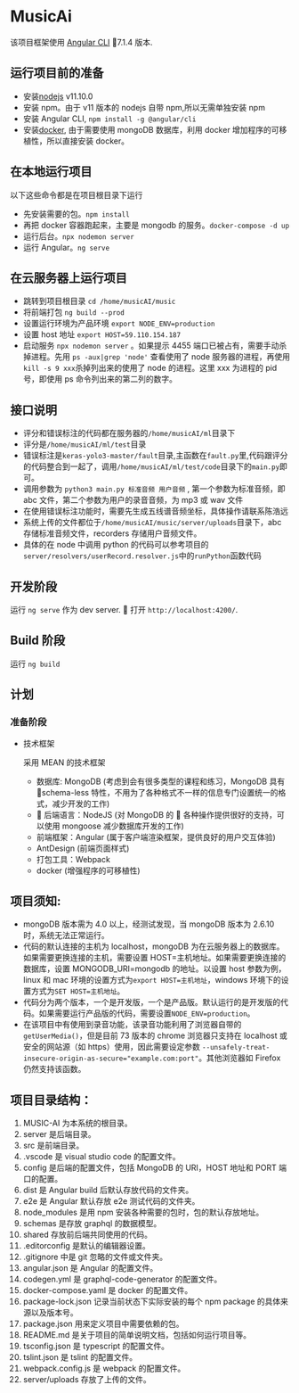 # MusicAi

该项目框架使用 [Angular CLI](https://github.com/angular/angular-cli) 7.1.4 版本.

## 运行项目前的准备

- 安装[nodejs](https://nodejs.org/en/) v11.10.0
- 安装 npm。由于 v11 版本的 nodejs 自带 npm,所以无需单独安装 npm
- 安装 Angular CLI, `npm install -g @angular/cli`
- 安装[docker](https://www.docker.com/products/docker-desktop), 由于需要使用 mongoDB 数据库，利用 docker 增加程序的可移植性，所以直接安装 docker。

## 在本地运行项目

以下这些命令都是在项目根目录下运行

- 先安装需要的包。`npm install`
- 再把 docker 容器跑起来，主要是 mongodb 的服务。`docker-compose -d up`
- 运行后台。`npx nodemon server`
- 运行 Angular。`ng serve`

## 在云服务器上运行项目

- 跳转到项目根目录 `cd /home/musicAI/music`
- 将前端打包 `ng build --prod`
- 设置运行环境为产品环境 `export NODE_ENV=production`
- 设置 host 地址 `export HOST=59.110.154.187`
- 启动服务 `npx nodemon server` 。如果提示 4455 端口已被占有，需要手动杀掉进程。先用 `ps -aux|grep 'node'` 查看使用了 node 服务器的进程，再使用`kill -s 9 xxx`杀掉列出来的使用了 node 的进程。这里 xxx 为进程的 pid 号，即使用 ps 命令列出来的第二列的数字。

## 接口说明

- 评分和错误标注的代码都在服务器的`/home/musicAI/ml`目录下
- 评分是`/home/musicAI/ml/test`目录
- 错误标注是`keras-yolo3-master/fault`目录,主函数在`fault.py`里,代码跟评分的代码整合到一起了，调用`/home/musicAI/ml/test/code`目录下的`main.py`即可。
- 调用参数为 `python3 main.py 标准音频 用户音频` , 第一个参数为标准音频，即 abc 文件，第二个参数为用户的录音音频，为 mp3 或 wav 文件
- 在使用错误标注功能时，需要先生成五线谱音频坐标，具体操作请联系陈浩远
- 系统上传的文件都位于`/home/musicAI/music/server/uploads`目录下，abc 存储标准音频文件，recorders 存储用户音频文件。
- 具体的在 node 中调用 python 的代码可以参考项目的`server/resolvers/userRecord.resolver.js`中的`runPython`函数代码

## 开发阶段

运行 `ng serve` 作为 dev server.  打开 `http://localhost:4200/`.

## Build 阶段

运行 `ng build`

## 计划

### 准备阶段

- 技术框架

  采用 MEAN 的技术框架

  - 数据库: MongoDB (考虑到会有很多类型的课程和练习，MongoDB 具有 schema-less 特性，不用为了各种格式不一样的信息专门设置统一的格式，减少开发的工作)
  -  后端语言：NodeJS (对 MongoDB 的  各种操作提供很好的支持，可以使用 mongoose 减少数据库开发的工作)
  - 前端框架：Angular (属于客户端渲染框架，提供良好的用户交互体验)
  - AntDesign (前端页面样式)
  - 打包工具：Webpack
  - docker (增强程序的可移植性)

## 项目须知:

- mongoDB 版本需为 4.0 以上，经测试发现，当 mongoDB 版本为 2.6.10 时，系统无法正常运行。
- 代码的默认连接的主机为 localhost，mongoDB 为在云服务器上的数据库。如果需要更换连接的主机，需要设置 HOST=主机地址。如果需要更换连接的数据库，设置 MONGODB_URI=mongodb 的地址。以设置 host 参数为例，linux 和 mac 环境的设置方式为`export HOST=主机地址`，windows 环境下的设置方式为`SET HOST=主机地址`。
- 代码分为两个版本，一个是开发版，一个是产品版。默认运行的是开发版的代码。如果需要运行产品版的代码，需要设置`NODE_ENV=production`。
- 在该项目中有使用到录音功能，该录音功能利用了浏览器自带的`getUserMedia()`，但是目前 73 版本的 chrome 浏览器只支持在 localhost 或安全的网站源（如 https）使用，因此需要设定参数 `--unsafely-treat-insecure-origin-as-secure="example.com:port"`。其他浏览器如 Firefox 仍然支持该函数。

## 项目目录结构：

1. MUSIC-AI 为本系统的根目录。
2. server 是后端目录。
3. src 是前端目录。
4. .vscode 是 visual studio code 的配置文件。
5. config 是后端的配置文件，包括 MongoDB 的 URI，HOST 地址和 PORT 端口的配置。
6. dist 是 Angular build 后默认存放代码的文件夹。
7. e2e 是 Angular 默认存放 e2e 测试代码的文件夹。
8. node_modules 是用 npm 安装各种需要的包时，包的默认存放地址。
9. schemas 是存放 graphql 的数据模型。
10. shared 存放前后端共同使用的代码。
11. .editorconfig 是默认的编辑器设置。
12. .gitignore 中是 git 忽略的文件或文件夹。
13. angular.json 是 Angular 的配置文件。
14. codegen.yml 是 graphql-code-generator 的配置文件。
15. docker-compose.yaml 是 docker 的配置文件。
16. package-lock.json 记录当前状态下实际安装的每个 npm package 的具体来源以及版本号。
17. package.json 用来定义项目中需要依赖的包。
18. README.md 是关于项目的简单说明文档，包括如何运行项目等。
19. tsconfig.json 是 typescript 的配置文件。
20. tslint.json 是 tslint 的配置文件。
21. webpack.config.js 是 webpack 的配置文件。
22. server/uploads 存放了上传的文件。
